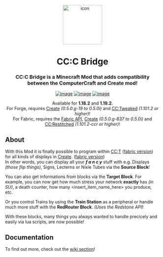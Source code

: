 <div align="center">
  <img width="128px" alt="icon" src="./docs/icon.png">  
    
  <h1 align="center">CC:C Bridge</h1>  
  <h3 align="center">CC:C Bridge is a Minecraft Mod that adds compatibility between the ComputerCraft and Create mod!</h3>  
    
  [![image](https://cf.way2muchnoise.eu/full_656214_downloads.svg?badge_style=for_the_badge)](https://www.curseforge.com/minecraft/mc-mods/cccbridge)
  [![image](https://modrinth-utils.vercel.app/api/badge/downloads/?id=fXt291FO&logo=true&style=for-the-badge)](https://modrinth.com/mod/cccbridge)
  [![image](https://img.shields.io/badge/TP-Blog-030380?style=for-the-badge)](https://tweaked-programs.cc/tag/cccbridge/)  
    
  Available for **1.18.2** and **1.19.2**.  
  For Forge, requires [Create](https://github.com/Creators-of-Create/Create) *(0.5.0.g-19 to 0.5.0i)* and [CC:Tweaked](https://github.com/cc-tweaked/cc-tweaked) *(1.101.2 or higher)*!  
  For Fabric, requires the [Fabric API](https://github.com/fabricmc/fabric), [Create](https://github.com/Fabricators-of-Create/Create) *(0.5.0.g-837 to 0.5.0i)* and [CC:Restitched](https://github.com/cc-tweaked/cc-restitched) *(1.101.2-ccr or higher)*!  
</div>
  
About
-----
With this Mod it is finally possible to program within [CC:T](https://github.com/cc-tweaked/cc-tweaked) ([fabric version](https://github.com/cc-tweaked/cc-restitched)) for all kinds of displays in [Create](https://github.com/Creators-of-Create/Create). ([fabric version](https://github.com/Fabricators-of-Create/Create))  
In other words, you can display all your  ***f a n c y***  stuff with e.g. Displays *(those flip things)*, Signs, Lecterns or Nixie Tubes via the **Source Block**!  

You can also get informations from blocks via the **Target Block**. For example, you can now get how much stress your network **exactly** has *(in SU)*, a death counter, how many <insert_item_name_here> you produce, etc.  

Or you control Trains by using the **Train Station** as a peripheral or handle much more stuff with the **RedRouter Block**. *(Uses the Redstone API)*  
  
With these blocks, many things you always wanted to handle precicely and easily via lua scripts, are now possible!  

Documentation
-------------------------------------
To find out more, check out the [wiki section](https://github.com/tweaked-programs/cccbridge/wiki)!

